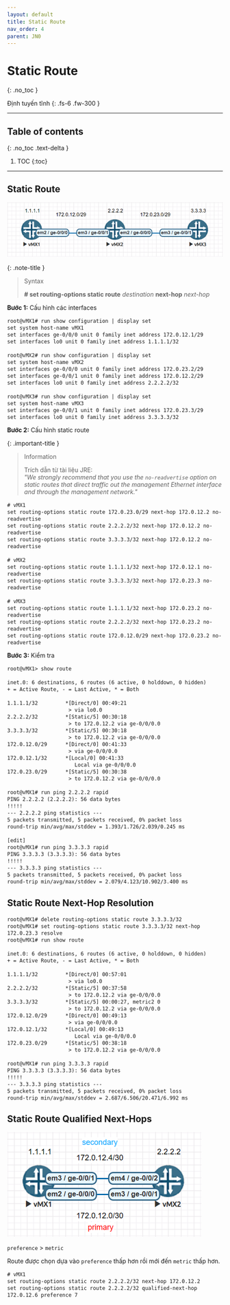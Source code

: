 ```yaml
---
layout: default
title: Static Route
nav_order: 4
parent: JN0
---
```


# Static Route
{: .no_toc }

Định tuyến tĩnh
{: .fs-6 .fw-300 }

---

## Table of contents
{: .no_toc .text-delta }

1. TOC
{:toc}

---

## Static Route

![](/docs/JN0/img/2.png)

{: .note-title }
> Syntax
>
> __# set routing-options static route__ _destination_ __next-hop__ _next-hop_

__Bước 1:__ Cấu hình các interfaces

```
root@vMX1# run show configuration | display set
set system host-name vMX1
set interfaces ge-0/0/0 unit 0 family inet address 172.0.12.1/29
set interfaces lo0 unit 0 family inet address 1.1.1.1/32

root@vMX2# run show configuration | display set
set system host-name vMX2
set interfaces ge-0/0/0 unit 0 family inet address 172.0.23.2/29
set interfaces ge-0/0/1 unit 0 family inet address 172.0.12.2/29
set interfaces lo0 unit 0 family inet address 2.2.2.2/32

root@vMX3# run show configuration | display set
set system host-name vMX3
set interfaces ge-0/0/1 unit 0 family inet address 172.0.23.3/29
set interfaces lo0 unit 0 family inet address 3.3.3.3/32
```

__Bước 2:__ Cấu hình static route

{: .important-title }
> Information
>
> Trích dẫn từ tài liệu JRE: <br/>
> _"We strongly recommend that you use the `no-readvertise` option on static routes that direct traffic out the management Ethernet interface and through the management network."_

```
# vMX1
set routing-options static route 172.0.23.0/29 next-hop 172.0.12.2 no-readvertise
set routing-options static route 2.2.2.2/32 next-hop 172.0.12.2 no-readvertise
set routing-options static route 3.3.3.3/32 next-hop 172.0.12.2 no-readvertise

# vMX2
set routing-options static route 1.1.1.1/32 next-hop 172.0.12.1 no-readvertise
set routing-options static route 3.3.3.3/32 next-hop 172.0.23.3 no-readvertise

# vMX3
set routing-options static route 1.1.1.1/32 next-hop 172.0.23.2 no-readvertise
set routing-options static route 2.2.2.2/32 next-hop 172.0.23.2 no-readvertise
set routing-options static route 172.0.12.0/29 next-hop 172.0.23.2 no-readvertise
```

__Bước 3:__ Kiểm tra

```
root@vMX1> show route

inet.0: 6 destinations, 6 routes (6 active, 0 holddown, 0 hidden)
+ = Active Route, - = Last Active, * = Both

1.1.1.1/32         *[Direct/0] 00:49:21
                    > via lo0.0
2.2.2.2/32         *[Static/5] 00:30:18
                    > to 172.0.12.2 via ge-0/0/0.0
3.3.3.3/32         *[Static/5] 00:30:18
                    > to 172.0.12.2 via ge-0/0/0.0
172.0.12.0/29      *[Direct/0] 00:41:33
                    > via ge-0/0/0.0
172.0.12.1/32      *[Local/0] 00:41:33
                      Local via ge-0/0/0.0
172.0.23.0/29      *[Static/5] 00:30:38
                    > to 172.0.12.2 via ge-0/0/0.0

root@vMX1# run ping 2.2.2.2 rapid
PING 2.2.2.2 (2.2.2.2): 56 data bytes
!!!!!
--- 2.2.2.2 ping statistics ---
5 packets transmitted, 5 packets received, 0% packet loss
round-trip min/avg/max/stddev = 1.393/1.726/2.039/0.245 ms

[edit]
root@vMX1# run ping 3.3.3.3 rapid
PING 3.3.3.3 (3.3.3.3): 56 data bytes
!!!!!
--- 3.3.3.3 ping statistics ---
5 packets transmitted, 5 packets received, 0% packet loss
round-trip min/avg/max/stddev = 2.079/4.123/10.902/3.400 ms
```

## Static Route Next-Hop Resolution

```
root@vMX1# delete routing-options static route 3.3.3.3/32
root@vMX1# set routing-options static route 3.3.3.3/32 next-hop 172.0.23.3 resolve
root@vMX1# run show route

inet.0: 6 destinations, 6 routes (6 active, 0 holddown, 0 hidden)
+ = Active Route, - = Last Active, * = Both

1.1.1.1/32         *[Direct/0] 00:57:01
                    > via lo0.0
2.2.2.2/32         *[Static/5] 00:37:58
                    > to 172.0.12.2 via ge-0/0/0.0
3.3.3.3/32         *[Static/5] 00:00:27, metric2 0
                    > to 172.0.12.2 via ge-0/0/0.0
172.0.12.0/29      *[Direct/0] 00:49:13
                    > via ge-0/0/0.0
172.0.12.1/32      *[Local/0] 00:49:13
                      Local via ge-0/0/0.0
172.0.23.0/29      *[Static/5] 00:38:18
                    > to 172.0.12.2 via ge-0/0/0.0

root@vMX1# run ping 3.3.3.3 rapid
PING 3.3.3.3 (3.3.3.3): 56 data bytes
!!!!!
--- 3.3.3.3 ping statistics ---
5 packets transmitted, 5 packets received, 0% packet loss
round-trip min/avg/max/stddev = 2.687/6.506/20.471/6.992 ms
```

## Static Route Qualified Next-Hops

![](/docs/JN0/img/3.png)

`preference` > `metric`

Route được chọn dựa vào `preference` thấp hơn rồi mới đến `metric` thấp hơn.

```
# vMX1
set routing-options static route 2.2.2.2/32 next-hop 172.0.12.2
set routing-options static route 2.2.2.2/32 qualified-next-hop 172.0.12.6 preference 7
```


